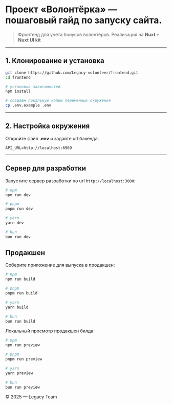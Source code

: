# Проект «Волонтёрка» — пошаговый гайд по запуску сайта.

> Фронтенд для учёта бонусов волонтёров. Реализация на **Nuxt + Nuxt UI kit**

---

## 1. Клонирование и установка

```bash
git clone https://github.com/Legacy-volonteer/frontend.git
cd frontend

# установка зависимостей
npm install

# создаём локальную копию переменных окружения
cp .env.example .env
```

---

## 2. Настройка окружения

Откройте файл **.env** и задайте url бэкенда:

```dotenv
API_URL=http://localhost:6969
```

---

## Сервер для разработки

Запустите сервер разработки по url `http://localhost:3000`:

```bash
# npm
npm run dev

# pnpm
pnpm run dev

# yarn
yarn dev

# bun
bun run dev
```

## Продакшен

Соберите приложение для выпуска в продакшен:

```bash
# npm
npm run build

# pnpm
pnpm run build

# yarn
yarn build

# bun
bun run build
```

Локальный просмотр продакшен билда:

```bash
# npm
npm run preview

# pnpm
pnpm run preview

# yarn
yarn preview

# bun
bun run preview
```

© 2025 — Legacy Team
